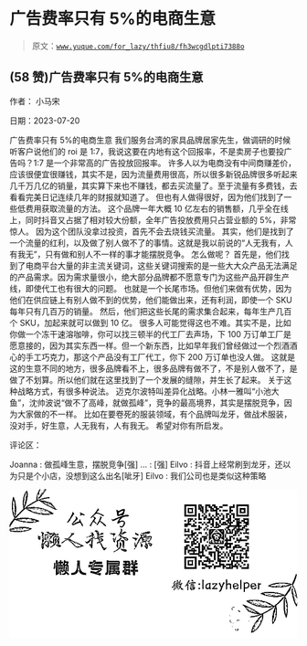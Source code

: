 # 广告费率只有 5%的电商生意

> 原文：[`www.yuque.com/for_lazy/thfiu8/fh3wcgdlpti7388o`](https://www.yuque.com/for_lazy/thfiu8/fh3wcgdlpti7388o)



## (58 赞)广告费率只有 5%的电商生意 

作者： 小马宋 

日期：2023-07-20 

广告费率只有 5%的电商生意 我们服务台湾的家具品牌居家先生，做调研的时候听客户说他们的 roi 是 1:7，我说这要在内地有这个回报率，不是卖房子也要投广告吗？1:7 是一个非常高的广告投放回报率。 许多人以为电商没有中间商赚差价，应该很便宜很赚钱，其实不是，因为流量费用很高，所以很多新锐品牌很多听起来几千万几亿的销量，其实算下来也不赚钱，都去买流量了。至于流量有多费钱，去看看完美日记连续几年的财报就知道了。 但也有人做得很好，因为他们找到了一些低费用获取流量的方法。 这个品牌一年大概 10 亿左右的销售额，几乎全在线上，同时抖音又占据了相对较大份额，全年广告投放费用只占营业额的 5%，非常惊人。 因为这个团队没拿过投资，首先不会去烧钱买流量。 其实，他们是找到了一个流量的红利，以及做了别人做不了的事情。这就是我以前说的“人无我有，人有我无”，只有做和别人不一样的事才能摆脱竞争。 怎么做呢？ 首先是，他们找到了电商平台大量的非主流关键词，这些关键词搜索的是一些大大众产品无法满足的产品需求。因为需求量很小，绝大部分品牌都不愿意专门为这些产品开辟生产线，即使代工也有很大的问题。 也就是一个长尾市场。但他们来做有优势，因为他们在供应链上有别人做不到的优势，他们能做出来，还有利润，即使一个 SKU 每年只有几百万的销量。 然后，他们把这些长尾的需求集合起来，每年生产几百个 SKU，加起来就可以做到 10 亿。 很多人可能觉得这也不难。其实不是，比如你做一个冻干速溶咖啡，你可以找三顿半的代工厂去声场，下 100 万订单工厂是愿意接的，因为其实东西一样。但一个新东西，比如早年我们曾经做过一个烈酒酒心的手工巧克力，那这个产品没有工厂代工，你下 200 万订单也没人做。 这就是这的生意不同的地方，很多品牌看不上，很多品牌有做不了，不是别人做不了，是做了不划算。所以他们就在这里找到了一个发展的缝隙，并生长了起来。 关于这种战略方式，有很多种说法。 迈克尔波特叫差异化战略。小林一雅叫“小池大鱼”，沈帅波说“做不了高峰，就做孤峰”，竞争的最高境界，其实是摆脱竞争，因为大家做的不一样。 比如在要卷死的服装领域，有个品牌叫龙牙，做战术服装，没对手，好生意，人无我有，人有我无。 希望对你有所启发。 

评论区： 

Joanna : 做孤峰生意，摆脱竞争[强] … : [强] Eilvo : 抖音上经常刷到龙牙，还以为只是个小店，没想到这么出名[呲牙] Eilvo : 我们公司也是类似这种策略 

![](img/894d30a529e7c37bcd3392323c99941c.png)  